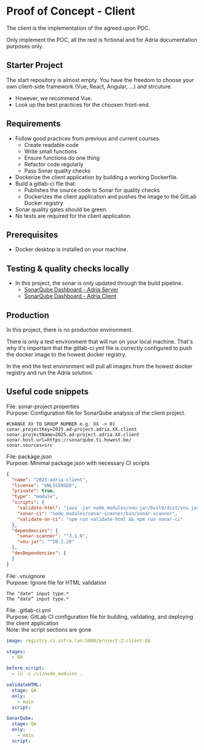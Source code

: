 # Proof of Concept - Client

The client is the implementation of the agreed upon POC. 

Only implement the POC, all the rest is fictional and for Adria documentation purposes only.

## Starter Project
The start repository is almost empty.
You have the freedom to choose your own client-side framework (Vue, React, Angular, ...) and strcuture.
- However, we recommend Vue.
- Look up the best practices for the choosen front-end.


## Requirements
- Follow good practices from previous and current courses.
  - Create readable code
  - Write small functions
  - Ensure functions do one thing
  - Refactor code regularly
  - Pass Sonar quality checks
- Dockerize the client application by building a working Dockerfile.
- Build a gitlab-ci file that:
  - Publishes the source code to Sonar for quality checks
  - Dockerizes the client application and pushes the image to the GitLab Docker registry
- Sonar quality gates should be green.
- No tests are required for the client application.

## Prerequisites
- Docker desktop is installed on your machine.

## Testing & quality checks locally
- In this project, the sonar is only updated through the build pipeline.
  - [SonarQube Dashboard - Adria Server](https://sonarqube.ti.howest.be/dashboard?id=2025.ad-project.adria.XX.server)
  - [SonarQube Dashboard - Adria Client](https://sonarqube.ti.howest.be/dashboard?id=2025.ad-project.adria.XX.client)

## Production
In this project, there is no production environment. 

There is only a test environment that will run on your local machine. That's why it's important that the gitlab-ci.yml file is correctly configured to push the docker image to the howest docker registry. 

In the end the test environment will pull all images from the howest docker registry and run the Adria solution.

## Useful code snippets

File: sonar-project.properties
<br>Purpose: Configuration file for SonarQube analysis of the client project.
```properties
#CHANGE XX TO GROUP NUMBER e.g. XX -> 01
sonar.projectKey=2025.ad-project.adria.XX.client
sonar.projectName=2025.ad-project.adria.XX.client
sonar.host.url=https://sonarqube.ti.howest.be/
sonar.sources=src
```

File: package.json
<br>Purpose: Minimal package.json with necessary CI scripts
```json
{
  "name": "2025-adria-client",
  "license": "UNLICENSED",
  "private": true,
  "type": "module",
  "scripts": {
    "validate-html": "java -jar node_modules/vnu-jar/build/dist/vnu.jar --Werror --filterpattern \".*(v-|@).*\" --filterfile .vnuignore --skip-non-html ./src",
    "sonar-ci": "node_modules/sonar-scanner/bin/sonar-scanner",
    "validate-on-ci": "npm run validate-html && npm run sonar-ci"
  },
  "dependencies": {
    "sonar-scanner": "^3.1.0",
    "vnu-jar": "^20.2.28"
  },
  "devDependencies": {
  }
}
```

File: .vnuignore
<br>Purpose: Ignore file for HTML validation
```
The "date" input type.*
The “date” input type.*
````

File: .gitlab-ci.yml
<br>Purpose: GitLab CI configuration file for building, validating, and deploying the client application
<br>Note: the script sections are gone
```yaml
image: registry.ci.infra.lan:5000/project-2:client-QA

stages:
  - QA

before_script:
  - ln -s /ci/node_modules .

validateHTML:
  stage: QA
  only:
    - main
  script:

SonarQube:
  stage: QA
  only:
    - main
  script:
```